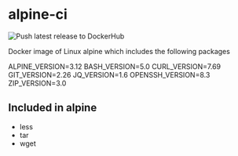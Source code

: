 # alpine-ci

![Push latest release to DockerHub](https://github.com/unfor19/alpine-ci/workflows/Push%20latest%20version%20to%20DockerHub/badge.svg)

Docker image of Linux alpine which includes the following packages

<!-- replacer_start -->

ALPINE_VERSION=3.12
BASH_VERSION=5.0
CURL_VERSION=7.69
GIT_VERSION=2.26
JQ_VERSION=1.6
OPENSSH_VERSION=8.3
ZIP_VERSION=3.0

<!-- replacer_end -->

## Included in alpine

- less
- tar
- wget
